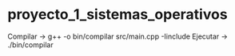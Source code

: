 # proyecto_1_sistemas_operativos

Compilar → g++ -o bin/compilar src/main.cpp -Iinclude
Ejecutar → ./bin/compilar